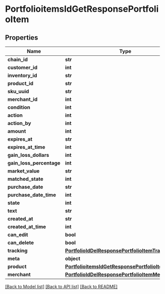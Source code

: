 # PortfolioitemsIdGetResponsePortfolioItem

## Properties
Name | Type | Description | Notes
------------ | ------------- | ------------- | -------------
**chain_id** | **str** |  | 
**customer_id** | **int** |  | 
**inventory_id** | **str** |  | 
**product_id** | **str** |  | 
**sku_uuid** | **str** |  | 
**merchant_id** | **int** |  | 
**condition** | **int** |  | 
**action** | **int** |  | 
**action_by** | **int** |  | 
**amount** | **int** |  | 
**expires_at** | **str** |  | 
**expires_at_time** | **int** |  | 
**gain_loss_dollars** | **int** |  | 
**gain_loss_percentage** | **int** |  | 
**market_value** | **str** |  | 
**matched_state** | **int** |  | 
**purchase_date** | **str** |  | 
**purchase_date_time** | **int** |  | 
**state** | **int** |  | 
**text** | **str** |  | 
**created_at** | **str** |  | 
**created_at_time** | **int** |  | 
**can_edit** | **bool** |  | 
**can_delete** | **bool** |  | 
**tracking** | [**PortfolioIdDelResponsePortfolioItemTracking**](PortfolioIdDelResponsePortfolioItemTracking.md) |  | 
**meta** | **object** |  | 
**product** | [**PortfolioitemsIdGetResponsePortfolioItemProduct**](PortfolioitemsIdGetResponsePortfolioItemProduct.md) |  | 
**merchant** | [**PortfolioIdDelResponsePortfolioItemMerchant**](PortfolioIdDelResponsePortfolioItemMerchant.md) |  | 

[[Back to Model list]](../README.md#documentation-for-models) [[Back to API list]](../README.md#documentation-for-api-endpoints) [[Back to README]](../README.md)


